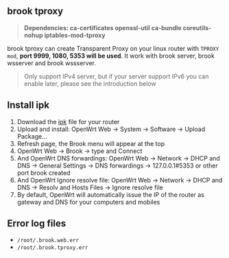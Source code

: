 ## brook tproxy

> **Dependencies: ca-certificates openssl-util ca-bundle coreutils-nohup iptables-mod-tproxy**

brook tproxy can create Transparent Proxy on your linux router with `TPROXY mod`, **port 9999, 1080, 5353 will be used**. It work with brook server, brook wsserver and brook wssserver.

> Only support IPv4 server, but if your server support IPv6 you can enable later, please see the introduction below

## Install ipk

1. Download the [ipk](https://github.com/txthinking/brook/releases) file for your router
2. Upload and install: OpenWrt Web -> System -> Software -> Upload Package...
3. Refresh page, the Brook menu will appear at the top
4. OpenWrt Web -> Brook -> type and Connect
5. And OpenWrt DNS forwardings: OpenWrt Web -> Network -> DHCP and DNS -> General Settings -> DNS forwardings -> 127.0.0.1#5353 or other port brook created
6. And OpenWrt Ignore resolve file: OpenWrt Web -> Network -> DHCP and DNS -> Resolv and Hosts Files -> Ignore resolve file
7. By default, OpenWrt will automatically issue the IP of the router as gateway and DNS for your computers and mobiles

## Error log files

* `/root/.brook.web.err`
* `/root/.brook.tproxy.err`
